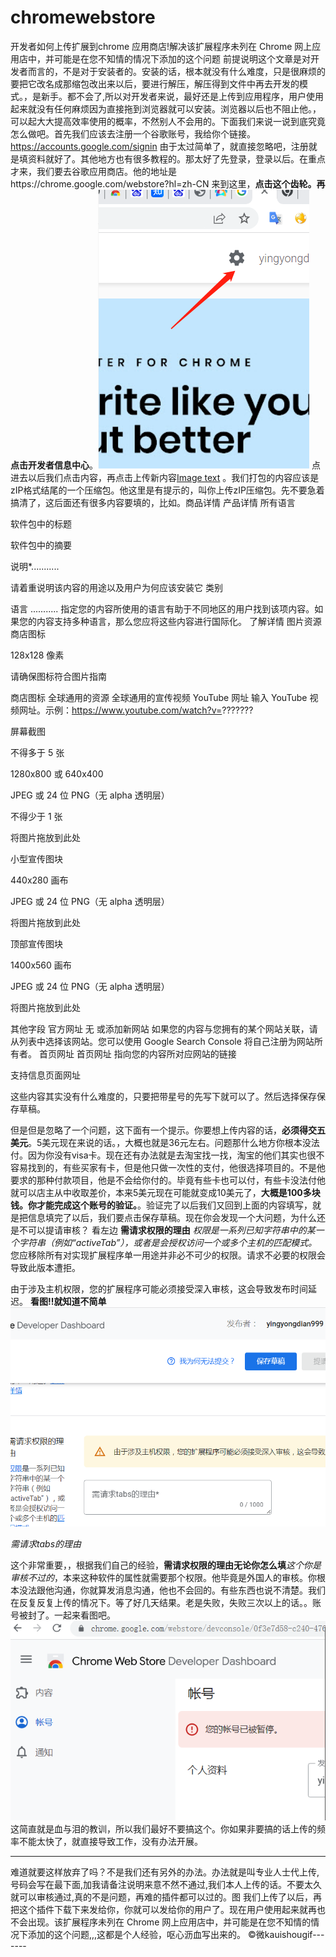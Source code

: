 # chromewebstore
开发者如何上传扩展到chrome 应用商店!解决该扩展程序未列在 Chrome 网上应用店中，并可能是在您不知情的情况下添加的这个问题
前提说明这个文章是对开发者而言的，不是对于安装者的。安装的话，根本就没有什么难度，只是很麻烦的要把它改名成那缩包改出来以后，要进行解压，解压得到文件中再去开发的模式。，是新手。都不会了,所以对开发者来说，最好还是上传到应用程序，用户使用起来就没有任何麻烦因为直接拖到浏览器就可以安装。浏览器以后也不阻止他。，可以起大大提高效率使用的概率，不然别人不会用的。下面我们来说一说到底究竟怎么做吧。首先我们应该去注册一个谷歌账号，我给你个链接。https://accounts.google.com/signin 由于太过简单了，就直接忽略吧，注册就是填资料就好了。其他地方也有很多教程的。那太好了先登录，登录以后。在重点才来，我们要去谷歌应用商店。他的地址是https://chrome.google.com/webstore?hl=zh-CN 来到这里，**点击这个齿轮。再点击开发者信息中心**。![Image text](https://github.com/fanbaovpn/chromewebstore/blob/main/chilun.png) 点进去以后我们点击内容，再点击上传新内容[Image text](https://github.com/fanbaovpn/chromewebstore/blob/main/xuanzhe.png) 。我们打包的内容应该是zIP格式结尾的一个压缩包。他这里是有提示的，叫你上传zIP压缩包。先不要急着搞清了，这后面还有很多内容要填的，比如。商品详情
产品详情
所有语言

软件包中的标题



软件包中的摘要


说明*...........

请着重说明该内容的用途以及用户为何应该安装它
类别

语言
...........
指定您的内容所使用的语言有助于不同地区的用户找到该项内容。如果您的内容支持多种语言，那么您应将这些内容进行国际化。 了解详情
图片资源
商店图标

128x128 像素

请确保图标符合图片指南

商店图标
全球通用的资源
全球通用的宣传视频
YouTube 网址
输入 YouTube 视频网址。示例：https://www.youtube.com/watch?v=???????

屏幕截图

不得多于 5 张

1280x800 或 640x400

JPEG 或 24 位 PNG（无 alpha 透明层）

不得少于 1 张

将图片拖放到此处

小型宣传图块

440x280 画布

JPEG 或 24 位 PNG（无 alpha 透明层）

将图片拖放到此处

顶部宣传图块

1400x560 画布

JPEG 或 24 位 PNG（无 alpha 透明层）

将图片拖放到此处

其他字段
官方网址
无
或添加新网站
如果您的内容与您拥有的某个网站关联，请从列表中选择该网站。您可以使用 Google Search Console 将自己注册为网站所有者。
首页网址
首页网址
指向您的内容所对应网站的链接

支持信息页面网址

这些内容其实没有什么难度的，只要把带星号的先写下就可以了。然后选择保存保存草稿。

但是但是忽略了一个问题，这下面有一个提示。你要想上传内容的话，**必须得交五美元**。5美元现在来说的话。，大概也就是36元左右。问题那什么地方你根本没法付。因为你没有visa卡。现在还有办法就是去淘宝找一找，淘宝的他们其实也很不容易找到的，有些买家有卡，但是他只做一次性的支付，他很选择项目的。不是他要求的那种付款项目，他是不会给你付的。毕竟有些卡也可以付，有些卡没法付他就可以店主从中收取差价，本来5美元现在可能就变成10美元了，**大概是100多块钱。你才能完成这个账号的验证。**。验证完了以后我们又回到上面的内容填写，就是把信息填完了以后，我们要点击保存草稿。现在你会发现一个大问题，为什么还是不可以提请审核？
看左边
**需请求权限的理由**
_权限是一系列已知字符串中的某一个字符串（例如“activeTab”），或者是会授权访问一个或多个主机的匹配模式。_
您应移除所有对实现扩展程序单一用途并非必不可少的权限。请求不必要的权限会导致此版本遭拒。

由于涉及主机权限，您的扩展程序可能必须接受深入审核，这会导致发布时间延迟。
**看图!!就知道不简单**
![Image text](https://github.com/fanbaovpn/chromewebstore/blob/main/zd.png)


*需请求tabs的理由*

这个非常重要，，根据我们自己的经验，**需请求权限的理由无论你怎么填**_这个你是审核不过的_，本来这种软件的属性就需要那个权限。他毕竟是外国人的审核。你根本没法跟他沟通，你就算发消息沟通，他也不会回的。有些东西也说不清楚。我们在反复反复上传的情况下。等了好几天结果。老是失败，失败三次以上的话。。账号被封了。一起来看图吧。![Image text](https://github.com/fanbaovpn/chromewebstore/blob/main/tingyong.png)
这简直就是血与泪的教训，所以我们最好不要搞这个。你如果非要搞的话上传的频率不能太快了，就直接导致工作，没有办法开展。

--------------------------------
难道就要这样放弃了吗？不是我们还有另外的办法。办法就是叫专业人士代上传,号码会写在最下面,加我请备注说明来意不然不通过,我们本人上传的话。不要太久就可以审核通过,真的不是问题，再难的插件都可以过的。图
我们上传了以后，再把这个插件下载下来发给你，你就可以发给你的用户了。现在用户使用起来就再也不会出现。该扩展程序未列在 Chrome 网上应用店中，并可能是在您不知情的情况下添加的这个问题,,,这都是个人经验，呕心沥血写出来的。
©微kauishougif-------
